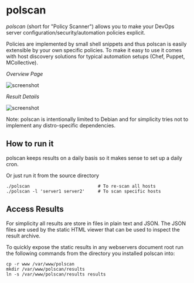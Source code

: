 # polscan

*polscan* (short for "Policy Scanner") allows you to make your DevOps server configuration/security/automation policies explicit.

Policies are implemented by small shell snippets and thus polscan is easily extensible by your own specific policies. To make it easy to use it comes with host discovery solutions for typical automation setups (Chef, Puppet, MCollective).

*Overview Page*

![screenshot](http://lzone.de/images/polscan-screenshot1.png)

*Result Details*

![screenshot](http://lzone.de/images/polscan-screenshot2.png)

Note: polscan is intentionally limited to Debian and for simplicity tries not to implement any distro-specific dependencies.

How to run it
-------------

polscan keeps results on a daily basis so it makes sense to set up a daily cron.

Or just run it from the source directory

    ./polscan                          # To re-scan all hosts
    ./polscan -l 'server1 server2'     # To scan specific hosts

Access Results
--------------

For simplicity all results are store in files in plain text and JSON. The JSON files are used by the static HTML viewer that can be used to inspect the result archive.

To quickly expose the static results in any webservers document root run the following commands from the directory you installed polscan into:

    cp -r www /var/www/polscan
    mkdir /var/www/polscan/results
    ln -s /var/www/polscan/results results
